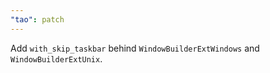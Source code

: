 ```yaml
---
"tao": patch
---
```

Add `with_skip_taskbar` behind `WindowBuilderExtWindows` and `WindowBuilderExtUnix`.
